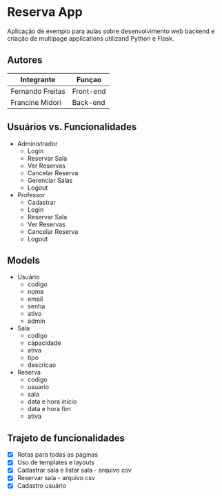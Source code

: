 # Reserva App

Aplicação de exemplo para aulas sobre desenvolvimento web backend e criação de multipage applications utilizand Python e Flask.

## Autores

| Integrante       | Funçao    |
|------------------|-----------|
| Fernando Freitas | Front-end |
| Francine Midori  | Back-end  |

## Usuários vs. Funcionalidades
- Administrador
  - Login
  - Reservar Sala
  - Ver Reservas
  - Cancelar Reserva
  - Gerenciar Salas
  - Logout
- Professor
  - Cadastrar
  - Login
  - Reservar Sala
  - Ver Reservas
  - Cancelar Reserva
  - Logout

## Models
- Usuário
  - codigo
  - nome
  - email
  - senha
  - ativo
  - admin
- Sala
  - codigo
  - capacidade
  - ativa
  - tipo
  - descricao
- Reserva
  - codigo
  - usuario
  - sala
  - data e hora início
  - data e hora fim
  - ativa
  
## Trajeto de funcionalidades

- [X] Rotas para todas as páginas
- [X] Uso de templates e layouts
- [X] Cadastrar sala e listar sala - arquivo csv
- [X] Reservar sala - arquivo csv
- [X] Cadastro usuário
